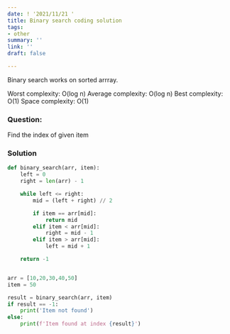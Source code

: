 ```yaml
---
date: ! '2021/11/21 '
title: Binary search coding solution
tags:
- other
summary: ''
link: ''
draft: false

---
```

Binary search works on sorted arrray.

Worst complexity: O(log n)
Average complexity: O(log n)
Best complexity: O(1)
Space complexity: O(1)

### Question: 
Find the index of given item


### Solution
```python
def binary_search(arr, item):
    left = 0
    right = len(arr) - 1

    while left <= right:
        mid = (left + right) // 2

        if item == arr[mid]:
            return mid
        elif item < arr[mid]:
            right = mid - 1
        elif item > arr[mid]:
            left = mid + 1

    return -1


arr = [10,20,30,40,50]
item = 50

result = binary_search(arr, item)
if result == -1:
    print('Item not found')
else:
    print(f'Item found at index {result}')
```